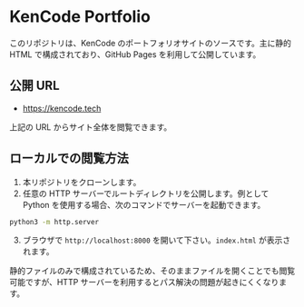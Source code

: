 # KenCode Portfolio

このリポジトリは、KenCode のポートフォリオサイトのソースです。主に静的 HTML で構成されており、GitHub Pages を利用して公開しています。

## 公開 URL

- <https://kencode.tech>

上記の URL からサイト全体を閲覧できます。

## ローカルでの閲覧方法

1. 本リポジトリをクローンします。
2. 任意の HTTP サーバーでルートディレクトリを公開します。例として Python を使用する場合、次のコマンドでサーバーを起動できます。

```bash
python3 -m http.server
```

3. ブラウザで `http://localhost:8000` を開いて下さい。`index.html` が表示されます。

静的ファイルのみで構成されているため、そのままファイルを開くことでも閲覧可能ですが、HTTP サーバーを利用するとパス解決の問題が起きにくくなります。
